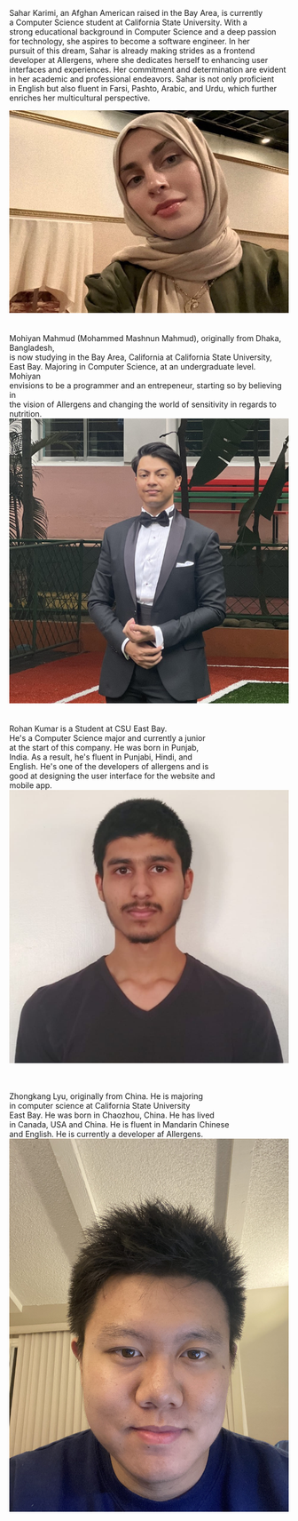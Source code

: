 <br>
<br>
<br>
Sahar Karimi, an Afghan American raised in the Bay Area, is currently
<br>
a Computer Science student at California State University. With a 
<br>
strong educational background in Computer Science and a deep passion 
<br>
for technology, she aspires to become a software engineer. In her
<br>
pursuit of this dream, Sahar is already making strides as a frontend 
<br>
developer at Allergens, where she dedicates herself to enhancing user 
<br>
interfaces and experiences. Her commitment and determination are evident
<br>
in her academic and professional endeavors. Sahar is not only proficient 
<br>
in English but also fluent in Farsi, Pashto, Arabic, and Urdu, which further 
<br>
enriches her multicultural perspective.

![](Images/SaharKarimi.jpg) <br><br><br>
Mohiyan Mahmud (Mohammed Mashnun Mahmud), originally from Dhaka, Bangladesh, <br>
is now studying in the Bay Area, California at California State University, <br>
East Bay. Majoring in Computer Science, at an undergraduate level. Mohiyan <br>
envisions to be a programmer and an entrepeneur, starting so by believing in<br>
the vision of Allergens and changing the world of sensitivity in regards to nutrition. <br>
![](Images/Mohiyan.jpeg) <br><br><br>
Rohan Kumar is a Student at CSU East Bay. <br>
He's a Computer Science major and currently a junior <br>
at the start of this company. He was born in Punjab, <br>
India. As a result, he's fluent in Punjabi, Hindi, and <br>
English. He's one of the developers of allergens and is <br>
good at designing the user interface for the website and <br>
mobile app. <br>
![](Images/RohanKumar.JPG)<br><br><br>

Zhongkang Lyu, originally from China. He is majoring <br>
in computer science at California State University <br>
East Bay. He was born in Chaozhou, China. He has lived <br>
in Canada, USA and China. He is fluent in Mandarin Chinese <br>
and English. He is currently a developer af Allergens. <br>
![](Images/ZhongkangLyu.JPG)

